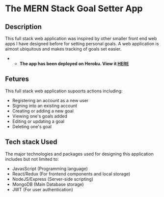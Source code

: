 # The MERN Stack Goal Setter App
## Description
This full stack web application was inspired by other smaller front end web apps I have designed before for setting personal goals. 
A web application is almost ubiquitous and makes tracking of  goals set easier.
- - <b>The app has been deployed on Heroku. View it <a href="https://goalsetteramebley.herokuapp.com/"> HERE </a> </b>

## Fetures
This full stack web application supoorts actions including:
- Registering an account as a new user
- Signing into an existing account
- Creating or adding a new goal
- Viewing one's goals added
- Editing or updating a goal
- Deleting one's goal

## Tech stack Used
The major technologies and packages used for designing this application includes but not limited to:
- JavasScript (Programming language)
- React/Redux (For frontend components and local storage)
- NodeJS/Express (Server-side scripting)
- MongoDB (Main Database storage)
- JWT (For user authentication)
